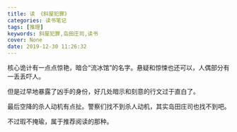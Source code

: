 ```yaml
---
title: 读 《斜屋犯罪》
categories: 读书笔记
tags: [推理]
keywords: 斜屋犯罪,岛田庄司,读书
cover: None
date: 2019-12-30 11:26:32
---
```


核心诡计有一点点惊艳，暗合“流冰馆”的名字。悬疑和惊悚也还可以，人偶部分有一丢丢吓人。

但是过早地暴露了凶手的身份，好几处暗示和刻意的行文过于直白了。

最后空降的杀人动机有点扯。警察们找不到杀人动机，其实岛田庄司也找不到吧。

不过瑕不掩瑜，属于推荐阅读的那种。